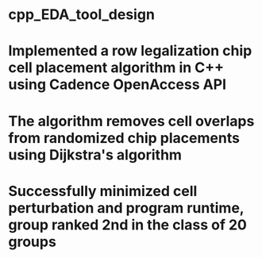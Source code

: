 # cpp_EDA_tool_design
# Implemented a row legalization chip cell placement algorithm in C++ using Cadence OpenAccess API
# The algorithm removes cell overlaps from randomized chip placements using Dijkstra's algorithm
# Successfully minimized cell perturbation and program runtime, group ranked 2nd in the class of 20 groups

